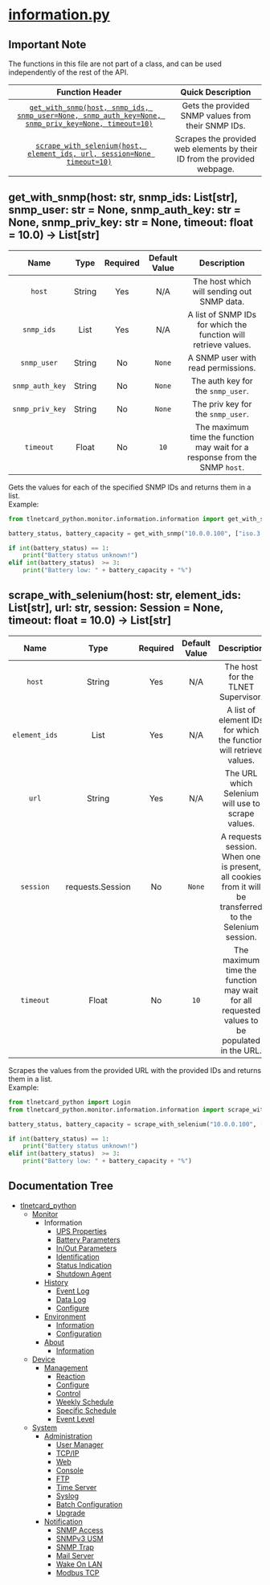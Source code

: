 # [information.py](information.py)

## Important Note

The functions in this file are not part of a class, and can be used independently of the rest of the API.

|                                                                                          Function Header                                                                                           |                            Quick Description                             |
|:--------------------------------------------------------------------------------------------------------------------------------------------------------------------------------------------------:|:------------------------------------------------------------------------:|
| [```get_with_snmp(host, snmp_ids, snmp_user=None, snmp_auth_key=None, snmp_priv_key=None, timeout=10)```](#get_with_snmphost-snmp_ids-snmp_usernone-snmp_auth_keynone-snmp_priv_keynone-timeout10) |            Gets the provided SNMP values from their SNMP IDs.            |
|                           [```scrape_with_selenium(host, element_ids, url, session=None timeout=10)```](#scrape_with_seleniumhost-element_ids-url-sessionnone-timeout10)                           | Scrapes the provided web elements by their ID from the provided webpage. |

## get_with_snmp(host: str, snmp_ids: List[str], snmp_user: str = None, snmp_auth_key: str = None, snmp_priv_key: str = None, timeout: float = 10.0) -> List[str]

|        Name         |  Type  | Required | Default Value |                                   Description                                   |
|:-------------------:|:------:|:--------:|:-------------:|:-------------------------------------------------------------------------------:|
|     ```host```      | String |   Yes    |      N/A      |                   The host which will sending out SNMP data.                    |
|   ```snmp_ids```    |  List  |   Yes    |      N/A      |         A list of SNMP IDs for which the function will retrieve values.         |
|   ```snmp_user```   | String |    No    |  ```None```   |                       A SNMP user with read permissions.                        |
| ```snmp_auth_key``` | String |    No    |  ```None```   |                      The auth key for the ```snmp_user```.                      |
| ```snmp_priv_key``` | String |    No    |  ```None```   |                      The priv key for the ```snmp_user```.                      |
|    ```timeout```    | Float  |    No    |   ```10```    | The maximum time the function may wait for a response from the SNMP ```host```. |

Gets the values for each of the specified SNMP IDs and returns them in a list.  
Example:

```python
from tlnetcard_python.monitor.information.information import get_with_snmp

battery_status, battery_capacity = get_with_snmp("10.0.0.100", ["iso.3.6.1.2.1.33.1.2.1", "iso.3.6.1.2.1.33.1.2.4"], "sample_snmp_read_user", "sample_auth_key", "sample_priv_key")

if int(battery_status) == 1:
    print("Battery status unknown!")
elif int(battery_status)  >= 3:
    print("Battery low: " + battery_capacity + "%")
```

## scrape_with_selenium(host: str, element_ids: List[str], url: str, session: Session = None, timeout: float = 10.0) -> List[str]

|       Name        |       Type       | Required | Default Value |                                                Description                                                |
|:-----------------:|:----------------:|:--------:|:-------------:|:---------------------------------------------------------------------------------------------------------:|
|    ```host```     |      String      |   Yes    |      N/A      |                                    The host for the TLNET Supervisor.                                     |
| ```element_ids``` |       List       |   Yes    |      N/A      |                    A list of element IDs for which the function will retrieve values.                     |
|     ```url```     |      String      |   Yes    |      N/A      |                             The URL which Selenium will use to scrape values.                             |
|   ```session```   | requests.Session |    No    |  ```None```   | A requests session. When one is present, all cookies from it will be transferred to the Selenium session. |
|   ```timeout```   |      Float       |    No    |   ```10```    |        The maximum time the function may wait for all requested values to be populated in the URL.        |

Scrapes the values from the provided URL with the provided IDs and returns them in a list.  
Example:

```python
from tlnetcard_python import Login
from tlnetcard_python.monitor.information.information import scrape_with_selenium

battery_status, battery_capacity = scrape_with_selenium("10.0.0.100", ["UPS_BATTSTS", "UPS_BATTLEVEL"], "https://10.0.0.100//en/ups/info_battery.asp", Login("sample_username", "sample_password", "10.0.0.100", reject_invalid_certs=False).get_session())

if int(battery_status) == 1:
    print("Battery status unknown!")
elif int(battery_status)  >= 3:
    print("Battery low: " + battery_capacity + "%")
```

## Documentation Tree

* [tlnetcard_python](/tlnetcard_python)
  * [Monitor](/tlnetcard_python/monitor)
    * Information
      * [UPS Properties](/tlnetcard_python/monitor/information/ups_properties)
      * [Battery Parameters](/tlnetcard_python/monitor/information/battery_parameters)
      * [In/Out Parameters](/tlnetcard_python/monitor/information/in_out_parameters)
      * [Identification](/tlnetcard_python/monitor/information/identification)
      * [Status Indication](/tlnetcard_python/monitor/information/status_indication)
      * [Shutdown Agent](/tlnetcard_python/monitor/information/shutdown_agent)
    * [History](/tlnetcard_python/monitor/history)
      * [Event Log](/tlnetcard_python/monitor/history/event_log)
      * [Data Log](/tlnetcard_python/monitor/history/data_log)
      * [Configure](/tlnetcard_python/monitor/history/configure)
    * [Environment](/tlnetcard_python/monitor/environment)
      * [Information](/tlnetcard_python/monitor/environment/information)
      * [Configuration](/tlnetcard_python/monitor/environment/configuration)
    * [About](/tlnetcard_python/monitor/about)
      * [Information](/tlnetcard_python/monitor/about/information)
  * [Device](/tlnetcard_python/device)
    * [Management](/tlnetcard_python/device/management)
      * [Reaction](/tlnetcard_python/device/management/reaction)
      * [Configure](/tlnetcard_python/device/management/configure)
      * [Control](/tlnetcard_python/device/management/control)
      * [Weekly Schedule](/tlnetcard_python/device/management/weekly_schedule)
      * [Specific Schedule](/tlnetcard_python/device/management/specific_schedule)
      * [Event Level](/tlnetcard_python/device/management/event_level)
  * [System](/tlnetcard_python/system)
    * [Administration](/tlnetcard_python/system/administration)
      * [User Manager](/tlnetcard_python/system/administration/user_manager)
      * [TCP/IP](/tlnetcard_python/system/administration/tcp_ip)
      * [Web](/tlnetcard_python/system/administration/web)
      * [Console](/tlnetcard_python/system/administration/console)
      * [FTP](/tlnetcard_python/system/administration/ftp)
      * [Time Server](/tlnetcard_python/system/administration/time_server)
      * [Syslog](/tlnetcard_python/system/administration/syslog)
      * [Batch Configuration](/tlnetcard_python/system/administration/batch_configuration)
      * [Upgrade](/tlnetcard_python/system/administration/upgrade)
    * [Notification](/tlnetcard_python/system/notification)
      * [SNMP Access](/tlnetcard_python/system/notification/snmp_access)
      * [SNMPv3 USM](/tlnetcard_python/system/notification/snmpv3_usm)
      * [SNMP Trap](/tlnetcard_python/system/notification/snmp_trap)
      * [Mail Server](/tlnetcard_python/system/notification/mail_server)
      * [Wake On LAN](/tlnetcard_python/system/notification/wake_on_lan)
      * [Modbus TCP](/tlnetcard_python/system/notification/modbus_tcp)
